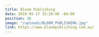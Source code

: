 ```yaml
---
title: Bloom Publishing
date: 2018-05-17 15:20:00 -04:00
position: 10
image: "/uploads/BLOOM_PUBLISHING.jpg"
link: https://www.bloompublishing.com.au/
---
```


